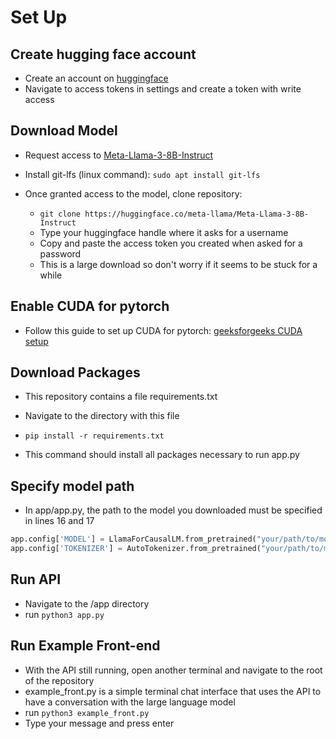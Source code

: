# Set Up
## Create hugging face account
- Create an account on [huggingface](https://huggingface.co/)
- Navigate to access tokens in settings and create a token with write access

## Download Model
- Request access to [Meta-Llama-3-8B-Instruct](https://huggingface.co/meta-llama/Meta-Llama-3-8B-Instruct)

- Install git-lfs (linux command): 
`sudo apt install git-lfs`

- Once granted access to the model, clone repository: 
    - `git clone https://huggingface.co/meta-llama/Meta-Llama-3-8B-Instruct`
    - Type your huggingface handle where it asks for a username 
    - Copy and paste the access token you created when asked for a password
    - This is a large download so don't worry if it seems to be stuck for a while


## Enable CUDA for pytorch
- Follow this guide to set up CUDA for pytorch: [geeksforgeeks CUDA setup](https://www.geeksforgeeks.org/how-to-set-up-and-run-cuda-operations-in-pytorch/)

## Download Packages
- This repository contains a file requirements.txt

- Navigate to the directory with this file

- `pip install -r requirements.txt`

- This command should install all packages necessary to run app.py

## Specify model path
- In app/app.py, the path to the model you downloaded must be specified in lines 16 and 17

```python
app.config['MODEL'] = LlamaForCausalLM.from_pretrained("your/path/to/model", quantization_config=bits_config)
app.config['TOKENIZER'] = AutoTokenizer.from_pretrained("your/path/to/model")
```

## Run API
- Navigate to the /app directory
- run ``python3 app.py``

## Run Example Front-end
- With the API still running, open another terminal and navigate to the root of the repository
- example_front.py is a simple terminal chat interface that uses the API to have a conversation with the large language model
- run ``python3 example_front.py``
- Type your message and press enter